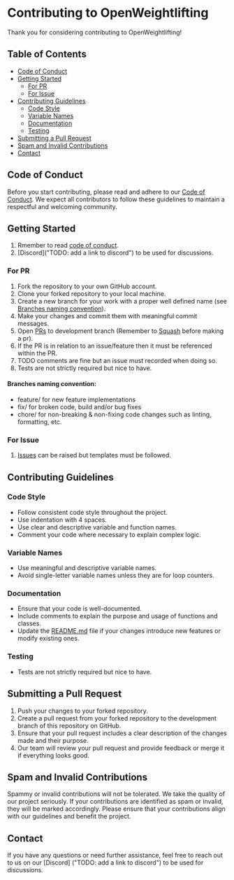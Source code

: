 # Contributing to OpenWeightlifting

Thank you for considering contributing to OpenWeightlifting!

## Table of Contents

- [Code of Conduct](#code-of-conduct)
- [Getting Started](#getting-started)
    - [For PR](#for-pr)
    - [For Issue](#for-issue)
- [Contributing Guidelines](#contributing-guidelines)
  - [Code Style](#code-style)
  - [Variable Names](#variable-names)
  - [Documentation](#documentation)
  - [Testing](#testing)
- [Submitting a Pull Request](#submitting-a-pull-request)
- [Spam and Invalid Contributions](#spam-and-invalid-contributions)
- [Contact](#contact)

## Code of Conduct

Before you start contributing, please read and adhere to our [Code of Conduct](CODE_OF_CONDUCT.md). We expect all contributors to follow these guidelines to maintain a respectful and welcoming community.

## Getting Started

1. Rmember to read [code of conduct](./code_of_conduct).
2. [Discord]("TODO: add a link to discord") to be used for discussions.

### For PR

1. Fork the repository to your own GitHub account.
2. Clone your forked repository to your local machine.
3. Create a new branch for your work with a proper well defined name (see [Branches naming convention](#branches-naming-convention)).
4. Make your changes and commit them with meaningful commit messages.
5. Open [PRs](https://github.com/euanwm/OpenWeightlifting/pulls) to development branch (Remember to [Squash](https://docs.github.com/en/desktop/managing-commits/squashing-commits-in-github-desktop) before making a pr).
6. If the PR is in relation to an issue/feature then it must be referenced within the PR.
7. TODO comments are fine but an issue must recorded when doing so.
8. Tests are not strictly required but nice to have.

#### Branches naming convention:
- feature/<branch-name> for new feature implementations
- fix/<branch-name> for broken code, build and/or bug fixes
- chore/<branch-name> for non-breaking & non-fixing code changes such as linting, formatting, etc.
   
### For Issue

1. [Issues](https://github.com/euanwm/OpenWeightlifting/issues) can be raised but templates must be followed.

## Contributing Guidelines

### Code Style

- Follow consistent code style throughout the project.
- Use indentation with 4 spaces.
- Use clear and descriptive variable and function names.
- Comment your code where necessary to explain complex logic.

### Variable Names

- Use meaningful and descriptive variable names.
- Avoid single-letter variable names unless they are for loop counters.

### Documentation

- Ensure that your code is well-documented.
- Include comments to explain the purpose and usage of functions and classes.
- Update the [README.md](./README.md) file if your changes introduce new features or modify existing ones.

### Testing

- Tests are not strictly required but nice to have.

## Submitting a Pull Request

1. Push your changes to your forked repository.
2. Create a pull request from your forked repository to the development branch of this repository on GitHub.
3. Ensure that your pull request includes a clear description of the changes made and their purpose.
4. Our team will review your pull request and provide feedback or merge it if everything looks good.

## Spam and Invalid Contributions

Spammy or invalid contributions will not be tolerated. We take the quality of our project seriously. If your contributions are identified as spam or invalid, they will be marked accordingly. Please ensure that your contributions align with our guidelines and benefit the project.

## Contact

If you have any questions or need further assistance, feel free to reach out to us on our [Discord] ("TODO: add a link to discord") to be used for discussions.
